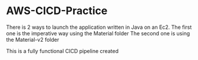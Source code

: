 # AWS-CICD-Practice
There is 2 ways to launch the application written in Java on an Ec2.
The first one is the imperative way using the Material folder
The second one is using the Material-v2 folder

This is a fully functional CICD pipeline created
